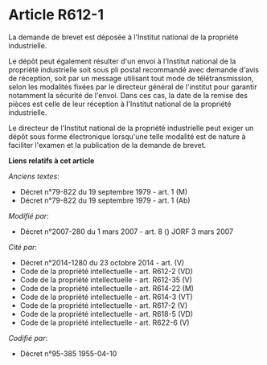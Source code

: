 # Article R612-1

La demande de brevet est déposée à l'Institut national de la propriété industrielle.

Le dépôt peut également résulter d'un envoi à l'Institut national de la propriété industrielle soit sous pli postal
recommandé avec demande d'avis de réception, soit par un message utilisant tout mode de télétransmission, selon les modalités
fixées par le directeur général de l'institut pour garantir notamment la sécurité de l'envoi. Dans ces cas, la date de la
remise des pièces est celle de leur réception à l'Institut national de la propriété industrielle.

Le directeur de l'Institut national de la propriété industrielle peut exiger un dépôt sous forme électronique lorsqu'une
telle modalité est de nature à faciliter l'examen et la publication de la demande de brevet.

**Liens relatifs à cet article**

_Anciens textes_:

  - Décret n°79-822 du 19 septembre 1979 - art. 1 (M)
  - Décret n°79-822 du 19 septembre 1979 - art. 1 (Ab)

_Modifié par_:

  - Décret n°2007-280 du 1 mars 2007 - art. 8 () JORF 3 mars 2007

_Cité par_:

  - Décret n°2014-1280 du 23 octobre 2014 - art. (V)
  - Code de la propriété intellectuelle - art. R612-2 (VD)
  - Code de la propriété intellectuelle - art. R612-35 (V)
  - Code de la propriété intellectuelle - art. R614-22 (M)
  - Code de la propriété intellectuelle - art. R614-3 (VT)
  - Code de la propriété intellectuelle - art. R617-2 (V)
  - Code de la propriété intellectuelle - art. R618-5 (VD)
  - Code de la propriété intellectuelle - art. R622-6 (V)

_Codifié par_:

  - Décret n°95-385 1955-04-10
